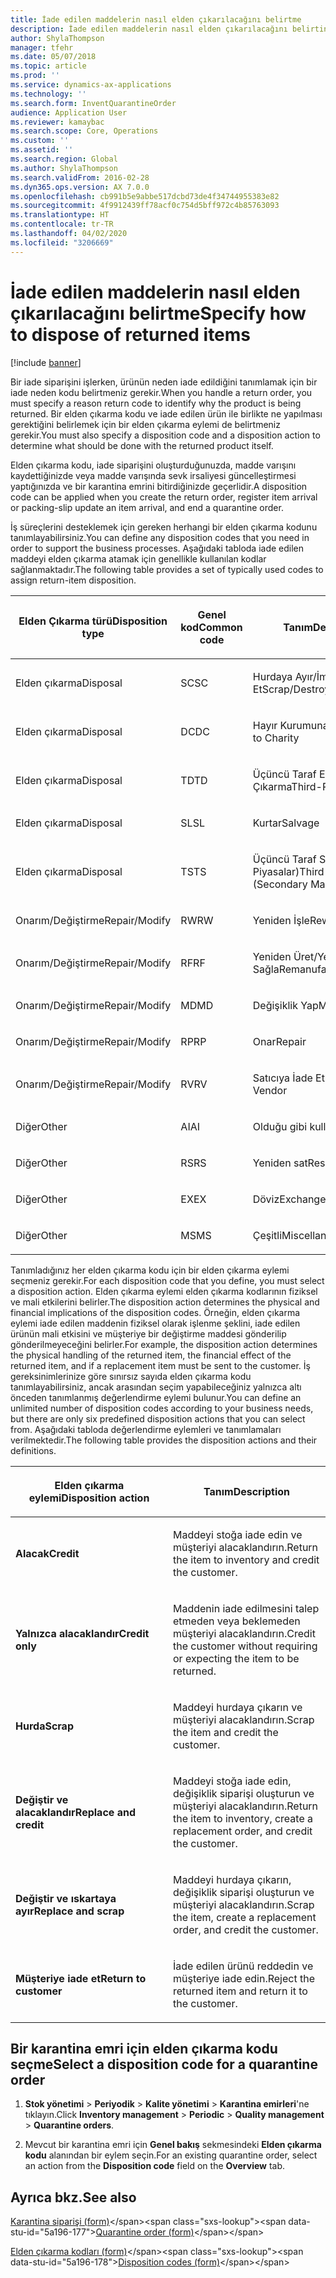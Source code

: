 ```yaml
---
title: İade edilen maddelerin nasıl elden çıkarılacağını belirtme
description: İade edilen maddelerin nasıl elden çıkarılacağını belirtin.
author: ShylaThompson
manager: tfehr
ms.date: 05/07/2018
ms.topic: article
ms.prod: ''
ms.service: dynamics-ax-applications
ms.technology: ''
ms.search.form: InventQuarantineOrder
audience: Application User
ms.reviewer: kamaybac
ms.search.scope: Core, Operations
ms.custom: ''
ms.assetid: ''
ms.search.region: Global
ms.author: ShylaThompson
ms.search.validFrom: 2016-02-28
ms.dyn365.ops.version: AX 7.0.0
ms.openlocfilehash: cb991b5e9abbe517dcbd73de4f34744955383e82
ms.sourcegitcommit: 4f9912439ff78acf0c754d5bff972c4b85763093
ms.translationtype: HT
ms.contentlocale: tr-TR
ms.lasthandoff: 04/02/2020
ms.locfileid: "3206669"
---
```

# <a name="specify-how-to-dispose-of-returned-items"></a><span data-ttu-id="5a196-103">İade edilen maddelerin nasıl elden çıkarılacağını belirtme</span><span class="sxs-lookup"><span data-stu-id="5a196-103">Specify how to dispose of returned items</span></span> 

[!include [banner](../includes/banner.md)]


<span data-ttu-id="5a196-104">Bir iade siparişini işlerken, ürünün neden iade edildiğini tanımlamak için bir iade neden kodu belirtmeniz gerekir.</span><span class="sxs-lookup"><span data-stu-id="5a196-104">When you handle a return order, you must specify a reason return code to identify why the product is being returned.</span></span> <span data-ttu-id="5a196-105">Bir elden çıkarma kodu ve iade edilen ürün ile birlikte ne yapılması gerektiğini belirlemek için bir elden çıkarma eylemi de belirtmeniz gerekir.</span><span class="sxs-lookup"><span data-stu-id="5a196-105">You must also specify a disposition code and a disposition action to determine what should be done with the returned product itself.</span></span>

<span data-ttu-id="5a196-106">Elden çıkarma kodu, iade siparişini oluşturduğunuzda, madde varışını kaydettiğinizde veya madde varışında sevk irsaliyesi güncelleştirmesi yaptığınızda ve bir karantina emrini bitirdiğinizde geçerlidir.</span><span class="sxs-lookup"><span data-stu-id="5a196-106">A disposition code can be applied when you create the return order, register item arrival or packing-slip update an item arrival, and end a quarantine order.</span></span>

<span data-ttu-id="5a196-107">İş süreçlerini desteklemek için gereken herhangi bir elden çıkarma kodunu tanımlayabilirsiniz.</span><span class="sxs-lookup"><span data-stu-id="5a196-107">You can define any disposition codes that you need in order to support the business processes.</span></span> <span data-ttu-id="5a196-108">Aşağıdaki tabloda iade edilen maddeyi elden çıkarma atamak için genellikle kullanılan kodlar sağlanmaktadır.</span><span class="sxs-lookup"><span data-stu-id="5a196-108">The following table provides a set of typically used codes to assign return-item disposition.</span></span>

<table>
<colgroup>
<col style="width: 33%" />
<col style="width: 33%" />
<col style="width: 33%" />
</colgroup>
<thead>
<tr class="header">
<th><p><span data-ttu-id="5a196-109">Elden Çıkarma türü</span><span class="sxs-lookup"><span data-stu-id="5a196-109">Disposition type</span></span></p></th>
<th><p><span data-ttu-id="5a196-110">Genel kod</span><span class="sxs-lookup"><span data-stu-id="5a196-110">Common code</span></span></p></th>
<th><p><span data-ttu-id="5a196-111">Tanım</span><span class="sxs-lookup"><span data-stu-id="5a196-111">Description</span></span></p></th>
</tr>
</thead>
<tbody>
<tr class="odd">
<td><p><span data-ttu-id="5a196-112">Elden çıkarma</span><span class="sxs-lookup"><span data-stu-id="5a196-112">Disposal</span></span></p></td>
<td><p><span data-ttu-id="5a196-113">SC</span><span class="sxs-lookup"><span data-stu-id="5a196-113">SC</span></span></p></td>
<td><p><span data-ttu-id="5a196-114">Hurdaya Ayır/İmha Et</span><span class="sxs-lookup"><span data-stu-id="5a196-114">Scrap/Destroy</span></span></p></td>
</tr>
<tr class="even">
<td><p><span data-ttu-id="5a196-115">Elden çıkarma</span><span class="sxs-lookup"><span data-stu-id="5a196-115">Disposal</span></span></p></td>
<td><p><span data-ttu-id="5a196-116">DC</span><span class="sxs-lookup"><span data-stu-id="5a196-116">DC</span></span></p></td>
<td><p><span data-ttu-id="5a196-117">Hayır Kurumuna Bağışla</span><span class="sxs-lookup"><span data-stu-id="5a196-117">Donate to Charity</span></span></p></td>
</tr>
<tr class="odd">
<td><p><span data-ttu-id="5a196-118">Elden çıkarma</span><span class="sxs-lookup"><span data-stu-id="5a196-118">Disposal</span></span></p></td>
<td><p><span data-ttu-id="5a196-119">TD</span><span class="sxs-lookup"><span data-stu-id="5a196-119">TD</span></span></p></td>
<td><p><span data-ttu-id="5a196-120">Üçüncü Taraf Elden Çıkarma</span><span class="sxs-lookup"><span data-stu-id="5a196-120">Third-Party Disposal</span></span></p></td>
</tr>
<tr class="even">
<td><p><span data-ttu-id="5a196-121">Elden çıkarma</span><span class="sxs-lookup"><span data-stu-id="5a196-121">Disposal</span></span></p></td>
<td><p><span data-ttu-id="5a196-122">SL</span><span class="sxs-lookup"><span data-stu-id="5a196-122">SL</span></span></p></td>
<td><p><span data-ttu-id="5a196-123">Kurtar</span><span class="sxs-lookup"><span data-stu-id="5a196-123">Salvage</span></span></p></td>
</tr>
<tr class="odd">
<td><p><span data-ttu-id="5a196-124">Elden çıkarma</span><span class="sxs-lookup"><span data-stu-id="5a196-124">Disposal</span></span></p></td>
<td><p><span data-ttu-id="5a196-125">TS</span><span class="sxs-lookup"><span data-stu-id="5a196-125">TS</span></span></p></td>
<td><p><span data-ttu-id="5a196-126">Üçüncü Taraf Satışı (İkincil Piyasalar)</span><span class="sxs-lookup"><span data-stu-id="5a196-126">Third-Party Sale (Secondary Markets)</span></span></p></td>
</tr>
<tr class="even">
<td><p><span data-ttu-id="5a196-127">Onarım/Değiştirme</span><span class="sxs-lookup"><span data-stu-id="5a196-127">Repair/Modify</span></span></p></td>
<td><p><span data-ttu-id="5a196-128">RW</span><span class="sxs-lookup"><span data-stu-id="5a196-128">RW</span></span></p></td>
<td><p><span data-ttu-id="5a196-129">Yeniden İşle</span><span class="sxs-lookup"><span data-stu-id="5a196-129">Rework</span></span></p></td>
</tr>
<tr class="odd">
<td><p><span data-ttu-id="5a196-130">Onarım/Değiştirme</span><span class="sxs-lookup"><span data-stu-id="5a196-130">Repair/Modify</span></span></p></td>
<td><p><span data-ttu-id="5a196-131">RF</span><span class="sxs-lookup"><span data-stu-id="5a196-131">RF</span></span></p></td>
<td><p><span data-ttu-id="5a196-132">Yeniden Üret/Yeniden Sağla</span><span class="sxs-lookup"><span data-stu-id="5a196-132">Remanufacture/Refurbish</span></span></p></td>
</tr>
<tr class="even">
<td><p><span data-ttu-id="5a196-133">Onarım/Değiştirme</span><span class="sxs-lookup"><span data-stu-id="5a196-133">Repair/Modify</span></span></p></td>
<td><p><span data-ttu-id="5a196-134">MD</span><span class="sxs-lookup"><span data-stu-id="5a196-134">MD</span></span></p></td>
<td><p><span data-ttu-id="5a196-135">Değişiklik Yap</span><span class="sxs-lookup"><span data-stu-id="5a196-135">Modify</span></span></p></td>
</tr>
<tr class="odd">
<td><p><span data-ttu-id="5a196-136">Onarım/Değiştirme</span><span class="sxs-lookup"><span data-stu-id="5a196-136">Repair/Modify</span></span></p></td>
<td><p><span data-ttu-id="5a196-137">RP</span><span class="sxs-lookup"><span data-stu-id="5a196-137">RP</span></span></p></td>
<td><p><span data-ttu-id="5a196-138">Onar</span><span class="sxs-lookup"><span data-stu-id="5a196-138">Repair</span></span></p></td>
</tr>
<tr class="even">
<td><p><span data-ttu-id="5a196-139">Onarım/Değiştirme</span><span class="sxs-lookup"><span data-stu-id="5a196-139">Repair/Modify</span></span></p></td>
<td><p><span data-ttu-id="5a196-140">RV</span><span class="sxs-lookup"><span data-stu-id="5a196-140">RV</span></span></p></td>
<td><p><span data-ttu-id="5a196-141">Satıcıya İade Et</span><span class="sxs-lookup"><span data-stu-id="5a196-141">Return to Vendor</span></span></p></td>
</tr>
<tr class="odd">
<td><p><span data-ttu-id="5a196-142">Diğer</span><span class="sxs-lookup"><span data-stu-id="5a196-142">Other</span></span></p></td>
<td><p><span data-ttu-id="5a196-143">AI</span><span class="sxs-lookup"><span data-stu-id="5a196-143">AI</span></span></p></td>
<td><p><span data-ttu-id="5a196-144">Olduğu gibi kullan</span><span class="sxs-lookup"><span data-stu-id="5a196-144">Use as is</span></span></p></td>
</tr>
<tr class="even">
<td><p><span data-ttu-id="5a196-145">Diğer</span><span class="sxs-lookup"><span data-stu-id="5a196-145">Other</span></span></p></td>
<td><p><span data-ttu-id="5a196-146">RS</span><span class="sxs-lookup"><span data-stu-id="5a196-146">RS</span></span></p></td>
<td><p><span data-ttu-id="5a196-147">Yeniden sat</span><span class="sxs-lookup"><span data-stu-id="5a196-147">Resale</span></span></p></td>
</tr>
<tr class="odd">
<td><p><span data-ttu-id="5a196-148">Diğer</span><span class="sxs-lookup"><span data-stu-id="5a196-148">Other</span></span></p></td>
<td><p><span data-ttu-id="5a196-149">EX</span><span class="sxs-lookup"><span data-stu-id="5a196-149">EX</span></span></p></td>
<td><p><span data-ttu-id="5a196-150">Döviz</span><span class="sxs-lookup"><span data-stu-id="5a196-150">Exchange</span></span></p></td>
</tr>
<tr class="even">
<td><p><span data-ttu-id="5a196-151">Diğer</span><span class="sxs-lookup"><span data-stu-id="5a196-151">Other</span></span></p></td>
<td><p><span data-ttu-id="5a196-152">MS</span><span class="sxs-lookup"><span data-stu-id="5a196-152">MS</span></span></p></td>
<td><p><span data-ttu-id="5a196-153">Çeşitli</span><span class="sxs-lookup"><span data-stu-id="5a196-153">Miscellaneous</span></span></p></td>
</tr>
</tbody>
</table>


<span data-ttu-id="5a196-154">Tanımladığınız her elden çıkarma kodu için bir elden çıkarma eylemi seçmeniz gerekir.</span><span class="sxs-lookup"><span data-stu-id="5a196-154">For each disposition code that you define, you must select a disposition action.</span></span> <span data-ttu-id="5a196-155">Elden çıkarma eylemi elden çıkarma kodlarının fiziksel ve mali etkilerini belirler.</span><span class="sxs-lookup"><span data-stu-id="5a196-155">The disposition action determines the physical and financial implications of the disposition codes.</span></span> <span data-ttu-id="5a196-156">Örneğin, elden çıkarma eylemi iade edilen maddenin fiziksel olarak işlenme şeklini, iade edilen ürünün mali etkisini ve müşteriye bir değiştirme maddesi gönderilip gönderilmeyeceğini belirler.</span><span class="sxs-lookup"><span data-stu-id="5a196-156">For example, the disposition action determines the physical handling of the returned item, the financial effect of the returned item, and if a replacement item must be sent to the customer.</span></span> <span data-ttu-id="5a196-157">İş gereksinimlerinize göre sınırsız sayıda elden çıkarma kodu tanımlayabilirsiniz, ancak arasından seçim yapabileceğiniz yalnızca altı önceden tanımlanmış değerlendirme eylemi bulunur.</span><span class="sxs-lookup"><span data-stu-id="5a196-157">You can define an unlimited number of disposition codes according to your business needs, but there are only six predefined disposition actions that you can select from.</span></span> <span data-ttu-id="5a196-158">Aşağıdaki tabloda değerlendirme eylemleri ve tanımlamaları verilmektedir.</span><span class="sxs-lookup"><span data-stu-id="5a196-158">The following table provides the disposition actions and their definitions.</span></span>

<table>
<colgroup>
<col style="width: 50%" />
<col style="width: 50%" />
</colgroup>
<thead>
<tr class="header">
<th><p><span data-ttu-id="5a196-159">Elden çıkarma eylemi</span><span class="sxs-lookup"><span data-stu-id="5a196-159">Disposition action</span></span></p></th>
<th><p><span data-ttu-id="5a196-160">Tanım</span><span class="sxs-lookup"><span data-stu-id="5a196-160">Description</span></span></p></th>
</tr>
</thead>
<tbody>
<tr class="odd">
<td><p><span data-ttu-id="5a196-161"><strong>Alacak</strong></span><span class="sxs-lookup"><span data-stu-id="5a196-161"><strong>Credit</strong></span></span></p></td>
<td><p><span data-ttu-id="5a196-162">Maddeyi stoğa iade edin ve müşteriyi alacaklandırın.</span><span class="sxs-lookup"><span data-stu-id="5a196-162">Return the item to inventory and credit the customer.</span></span></p></td>
</tr>
<tr class="even">
<td><p><span data-ttu-id="5a196-163"><strong>Yalnızca alacaklandır</strong></span><span class="sxs-lookup"><span data-stu-id="5a196-163"><strong>Credit only</strong></span></span></p></td>
<td><p><span data-ttu-id="5a196-164">Maddenin iade edilmesini talep etmeden veya beklemeden müşteriyi alacaklandırın.</span><span class="sxs-lookup"><span data-stu-id="5a196-164">Credit the customer without requiring or expecting the item to be returned.</span></span></p></td>
</tr>
<tr class="odd">
<td><p><span data-ttu-id="5a196-165"><strong>Hurda</strong></span><span class="sxs-lookup"><span data-stu-id="5a196-165"><strong>Scrap</strong></span></span></p></td>
<td><p><span data-ttu-id="5a196-166">Maddeyi hurdaya çıkarın ve müşteriyi alacaklandırın.</span><span class="sxs-lookup"><span data-stu-id="5a196-166">Scrap the item and credit the customer.</span></span></p></td>
</tr>
<tr class="even">
<td><p><span data-ttu-id="5a196-167"><strong>Değiştir ve alacaklandır</strong></span><span class="sxs-lookup"><span data-stu-id="5a196-167"><strong>Replace and credit</strong></span></span></p></td>
<td><p><span data-ttu-id="5a196-168">Maddeyi stoğa iade edin, değişiklik siparişi oluşturun ve müşteriyi alacaklandırın.</span><span class="sxs-lookup"><span data-stu-id="5a196-168">Return the item to inventory, create a replacement order, and credit the customer.</span></span></p></td>
</tr>
<tr class="odd">
<td><p><span data-ttu-id="5a196-169"><strong>Değiştir ve ıskartaya ayır</strong></span><span class="sxs-lookup"><span data-stu-id="5a196-169"><strong>Replace and scrap</strong></span></span></p></td>
<td><p><span data-ttu-id="5a196-170">Maddeyi hurdaya çıkarın, değişiklik siparişi oluşturun ve müşteriyi alacaklandırın.</span><span class="sxs-lookup"><span data-stu-id="5a196-170">Scrap the item, create a replacement order, and credit the customer.</span></span></p></td>
</tr>
<tr class="even">
<td><p><span data-ttu-id="5a196-171"><strong>Müşteriye iade et</strong></span><span class="sxs-lookup"><span data-stu-id="5a196-171"><strong>Return to customer</strong></span></span></p></td>
<td><p><span data-ttu-id="5a196-172">İade edilen ürünü reddedin ve müşteriye iade edin.</span><span class="sxs-lookup"><span data-stu-id="5a196-172">Reject the returned item and return it to the customer.</span></span></p></td>
</tr>
</tbody>
</table>


## <a name="select-a-disposition-code-for-a-quarantine-order"></a><span data-ttu-id="5a196-173">Bir karantina emri için elden çıkarma kodu seçme</span><span class="sxs-lookup"><span data-stu-id="5a196-173">Select a disposition code for a quarantine order</span></span>

1.  <span data-ttu-id="5a196-174">**Stok yönetimi** \> **Periyodik** \> **Kalite yönetimi** \> **Karantina emirleri**'ne tıklayın.</span><span class="sxs-lookup"><span data-stu-id="5a196-174">Click **Inventory management** \> **Periodic** \> **Quality management** \> **Quarantine orders**.</span></span>

2.  <span data-ttu-id="5a196-175">Mevcut bir karantina emri için **Genel bakış** sekmesindeki **Elden çıkarma kodu** alanından bir eylem seçin.</span><span class="sxs-lookup"><span data-stu-id="5a196-175">For an existing quarantine order, select an action from the **Disposition code** field on the **Overview** tab.</span></span>



## <a name="see-also"></a><span data-ttu-id="5a196-176">Ayrıca bkz.</span><span class="sxs-lookup"><span data-stu-id="5a196-176">See also</span></span>

<span data-ttu-id="5a196-177">[Karantina siparişi (form)](https://technet.microsoft.com/library/aa554073(v=ax.60))</span><span class="sxs-lookup"><span data-stu-id="5a196-177">[Quarantine order (form)](https://technet.microsoft.com/library/aa554073(v=ax.60))</span></span>

<span data-ttu-id="5a196-178">[Elden çıkarma kodları (form)](https://technet.microsoft.com/library/hh597113\(v=ax.60\))</span><span class="sxs-lookup"><span data-stu-id="5a196-178">[Disposition codes (form)](https://technet.microsoft.com/library/hh597113\(v=ax.60\))</span></span>

  


